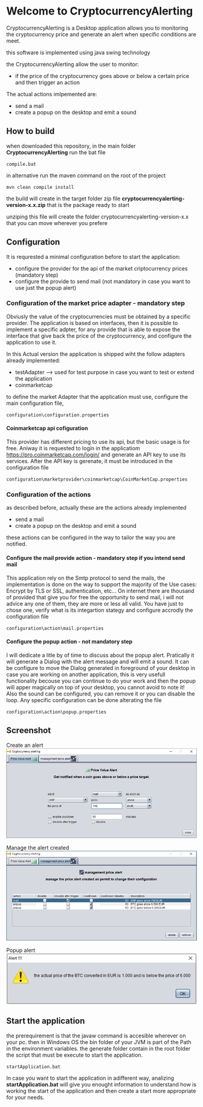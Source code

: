 

# Welcome to CryptocurrencyAlerting
CryptocurrencyAlerting is a Desktop application allows you to monitoring the cryptocurrency price and generate an alert when specific conditions are meet.

this software is implemented using java swing technology
  
the CryptocurrencyAlerting allow the user to monitor:
 - if the price of the cryptocurrency goes above or below a certain price and then trigger an action
 
 The actual actions imlpemented are:
 - send a mail
 - create a popup on the desktop and emit a sound

## How to build
when downloaded this repository, in the main folder  **CryptocurrencyAlerting** run the bat file 

```
compile.bat
```
in alternative run the maven command on the root of the project

```
mvn clean compile install
```

the build will create in the target folder zip file  **cryptocurrencyalerting-version-x.x.zip**
that is the package ready to start

unziping this file will create the folder cryptocurrencyalerting-version-x.x that you can move wherever you prefere


## Configuration
It is requrested a minimal configuration before to start the application:
 - configure the provider for the api of the market criptocurrency prices (mandatory step)
 - configure the provide to send mail (not mandatory in case you want to use just the popup alert)

### Configuration of the market price adapter  - mandatory step
Obviusly the value of the cryptocurrencies must be obtained by a specific provider.
The application is based on interfaces, then it is possible to implement a specific adpter, for any provide that is able to expose the interface that give back the price of the cryptocurrency,
and configure the application to use it.

In this Actual version the application is shipped wiht the follow adapters already implemented:
 - testAdapter --> used for test purpose in case you want to test or extend the application
 - coinmarketcap

to define the market Adapter that the application must use, configure the main configuration file,
```
configuration\configuration.properties
```

#### Coinmarketcap api cofiguration
This provider has different pricing to use its api, but the basic usage is for free.
Aniway it is requested to login in the applicatiom https://pro.coinmarketcap.com/login/ and generate an API key to use its services.
After the API key is gerenate, it must be introduced in the configuration file 
```
configuration\marketprovider\coinmarketcap\CoinMarketCap.properties
```

### Configuration of the actions
as described before, actually these are the actions already implemented
 - send a mail 
 - create a popup on the desktop and emit a sound
 
 these actions can be configured in the way to tailor the way you are notified.

#### Configure the mail provide action - mandatory step if you intend send mail
This application rely on the Smtp protocol to send the mails, the implementation is done on the way to support the majority of the Use cases: Encrypt by TLS or SSL, authentication, etc... 
On internet there are thousand of provided that give you for free the opportunity to send mail, i will not advice any one of them, they are more or less all valid.
You have just to chose one, verify what is its integartion stategy and configure accrodly the configuration file 
```
configuration\action\mail.properties
```

#### Configure the popup action - not mandatory step
I will dedicate a litle by of time to discuss about the popup alert. 
Pratically it will generate a Dialog with the alert message and will emit a sound.
It can be configure to move the Dialog generated in foreground of your desktop in case you are working on another application, this is very usefull functionality becouse you can continue to do your work and then the popup will apper magically on top of your desktop, you cannot avoid to note it!
Also the sound can be configured, you can remove it or you can disable the loop.
Any specific configuration can be done alterating the file
```
configuration\action\popup.properties
```
 
 
## Screenshot

Create an alert
<img src="https://raw.githubusercontent.com/alesky78/CryptocurrencyAlerting/master/cryptocurrencyalerting/screenshot/create_alert.png">

Manage the alert created
<img src="https://raw.githubusercontent.com/alesky78/CryptocurrencyAlerting/master/cryptocurrencyalerting/screenshot/manage_alert.png">

Popup alert
<img src="https://raw.githubusercontent.com/alesky78/CryptocurrencyAlerting/master/cryptocurrencyalerting/screenshot/alert_popup.png">
	

## Start the application
the prerequirement is that the javaw command is accesible wherever on your pc.
then in Windows OS the bin folder of your JVM is part of the Path in the environment variables.
the generate folder contain in the root folder the script that must be execute to start the application.

```
startApplication.bat 
``` 

In case you want to start the application in adifferent way, analizing **startApplication.bat** will give you enought information to understand how is working the start of the application and then create a 
start more appropriate for your needs.
 

 
 

